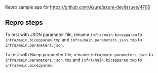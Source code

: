 Repro sample app for https://github.com/Azure/azure-dev/issues/4706

## Repro steps

To test with JSON parameter file, rename `infra/main.bicepparam` to `infra/main.bicepparam.tmp` and `infra/main.parameters.json.tmp` to `infra/main.parameters.json`.

To test with Bicep parameter file, rename `infra/main.parameters.json` to `infra/main.parameters.json.tmp` and `infra/main.bicepparam.tmp` to `infra/main.bicepparam`.
